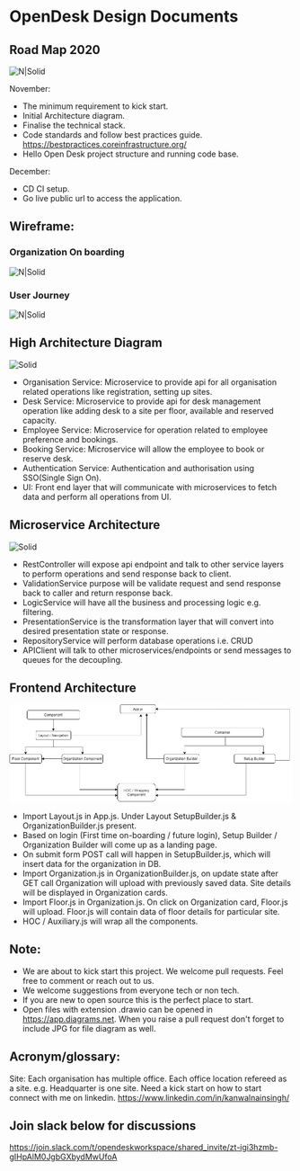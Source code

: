 # OpenDesk Design Documents

## Road Map 2020 

![N|Solid](images/roadmap_2020.jpg)

November: 
- The minimum requirement to kick start.
- Initial Architecture diagram.
- Finalise the technical stack.
- Code standards and follow best practices guide. https://bestpractices.coreinfrastructure.org/
- Hello Open Desk project structure and running code base.

December: 
- CD CI setup.
- Go live public url to access the application.

## Wireframe:
### Organization On boarding
![N|Solid](images/organization_onboarding_wireframe_v1.jpg)

### User Journey
![N|Solid](images/user_journey_wireframe_v1.jpg)

## High Architecture Diagram

![Solid](images/architecture_v1.jpg)

- Organisation Service: Microservice to provide api for all organisation related operations like registration, setting up sites.
- Desk Service: Microservice to provide api for desk management operation like adding desk to a site per floor, available and reserved capacity.
- Employee Service: Microservice for operation related to employee preference and bookings.
- Booking Service: Microservice will allow the employee to book or reserve desk.
- Authentication Service: Authentication and authorisation using SSO(Single Sign On).   
- UI: Front end layer that will communicate with microservices to fetch data and perform all operations from UI.

## Microservice Architecture 
![Solid](images/microservice_design_v1.jpg)
- RestController will expose api endpoint and talk to other service layers to perform operations and send response back to client.
- ValidationService purpose will be validate request and send response back to caller and return response back. 
- LogicService will have all the business and processing logic e.g. filtering.
- PresentationService is the transformation layer that will convert into desired presentation state or response. 
- RepositoryService will perform database operations i.e. CRUD
- APIClient will talk to other microservices/endpoints or send messages to queues for the decoupling.

## Frontend Architecture
![Solid](images/Organization_Architechture.jpg)
- Import Layout.js in App.js. Under Layout SetupBuilder.js & OrganizationBuilder.js present.
- Based on login (First time on-boarding / future login), Setup Builder / Organization Builder will come up as a landing page.
- On submit form POST call will happen in SetupBuilder.js, which will insert data for the organization in DB. 
- Import Organization.js in OrganizationBuilder.js, on update state after GET call Organization will upload with previously saved data. Site details will be displayed in Organization cards.
- Import Floor.js in Organization.js. On click on Organization card, Floor.js will upload. Floor.js will contain data of floor details for particular site.
- HOC / Auxiliary.js will wrap all the components.

## Note:
- We are about to kick start this project. We welcome pull requests. Feel free to comment or reach out to us. 
- We welcome suggestions from everyone tech or non tech.
- If you are new to open source this is the perfect place to start.
- Open files with extension .drawio can be opened in https://app.diagrams.net. When you raise a pull request don't forget to include JPG for file diagram  as well. 


## Acronym/glossary: 
Site: Each organisation has multiple office. Each office location refereed as a site. e.g. Headquarter is one site.
Need a kick start on how to start connect with me on linkedin. https://www.linkedin.com/in/kanwalnainsingh/ 
 
## Join slack below for discussions

https://join.slack.com/t/opendeskworkspace/shared_invite/zt-igi3hzmb-gIHpAlM0JgbGXbydMwUfoA 